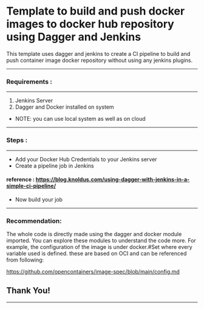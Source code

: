 # Template to build and push docker images to docker hub repository using Dagger and Jenkins

This template uses dagger and jenkins to create a CI pipeline to build and push container image docker repository without using any jenkins plugins.


*************************************************************************************************************
### Requirements : 
*************************************************************************************************************
1. Jenkins Server 
2.  Dagger and Docker installed on system 

* NOTE: you can use local system as well as on cloud

*************************************************************************************************************
### Steps : 
*************************************************************************************************************

* Add your Docker Hub Credentials to your Jenkins server
* Create a pipeline job in Jenkins
 #### reference : https://blog.knoldus.com/using-dagger-with-jenkins-in-a-simple-ci-pipeline/

* Now build your job

*************************************************************************************************************
### Recommendation: 

The whole code is directly made using the dagger and docker module imported. You can explore these modules to understand the code more.
For example, the configuration of the image is under docker.#Set where every variable used is defined. these are based on OCI and can be referenced from following:

https://github.com/opencontainers/image-spec/blob/main/config.md

## Thank You!
*************************************************************************************************************
